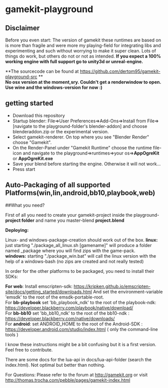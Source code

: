 # gamekit-playground

Disclaimer
----------
Before you even start: The version of gamekit these runtimes are based on is more than fragile and were more my playing-field for integrating libs and experimenting and such without worrying to make it super clean. Lots of things do work, but others do not or not as intended. **If you expect a 100% working engine with full support go to unity3d or unreal-engine.**

**The sourcecode can be found at https://github.com/dertom95/gamekit-playground-src **  
**No osx version at the moment,sry. Couldn't get a renderwindow to open. Use wine and the windows-version for now :)**

getting started
---------------

* Download this repository
* Startup blender: File=>User Preferences=>Add-Ons=>Install from File=>[navigate to the playground-folder's blender-addon] and choose blenderaddon.zip or the experimental version.
* Select gamekit-renderer. On top where you see "Blender Render" choose "Gamekit".
* On the Render-Panel under "Gamekit Runtime" choose the runtime file-icon and navigate to the playground=>runtimes=>your os=>**AppOgreKit** or **AppOgreKit.exe**  
* Save your blend before starting the engine. Otherwise it will not work...
* Press start


Auto-Packaging of all supported Platforms(win,lin,android,bb10,playbook,web)
-------------------------------

##What you need?
 
First of all you need to create your gamekit-project inside the playground-**project folder** and name you master-blend **project.blend**


**Deploying:**

Linux- and windows-package-creation should work out of the box. 
**linux:** just starting "./package_all_linux.sh [gamename]" will produce a folder named _package
where you will find zips with the game-pack.  
**windows:** starting  "./package_win.bat" will call the linux version with the help of a windows-bash (no zips are created and not really tested)

In order for the other platforms to be packaged, you need to install their SDKs:

**For web**:
Install emscripten-sdk: https://kripken.github.io/emscripten-site/docs/getting_started/downloads.html
And set the environment-variable 'emsdk' to the root of the emsdk-portable-root.  
For **bb-playbook** set 'bb_playbook_ndk' to the root of the playbook-ndk: https://developer.blackberry.com/playbook/native/download/  
For **bb-bb10** set 'bb_bb10_ndk' to the root of the bb10-ndk : https://developer.blackberry.com/native/downloads/  
For **android**: set ANDROID_HOME to the root of the Android-SDK : https://developer.android.com/studio/index.html ( only the command-line tools )   
  

I know these instructions might be a bit confusing but it is a first version. Feel free to contribute.

There are some docs for the lua-api in docs/lua-api-folder (search the index.html). Not optimal but better than nothing.

For Questions: Please refer to the forum at http://gamekit.org or visit http://thomas.trocha.com/pebble/pages/gamekit-index.html
